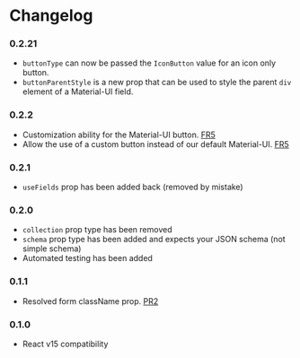 # Changelog

### 0.2.21
- `buttonType` can now be passed the `IconButton` value for an icon only button.
- `buttonParentStyle` is a new prop that can be used to style the parent `div` element of a Material-UI field.

### 0.2.2
- Customization ability for the Material-UI button. [FR5](https://github.com/Aluminati/meteor-react-autoform/issues/5)
- Allow the use of a custom button instead of our default Material-UI. [FR5](https://github.com/Aluminati/meteor-react-autoform/issues/5)

### 0.2.1
- `useFields` prop has been added back (removed by mistake)

### 0.2.0
- `collection` prop type has been removed
- `schema` prop type has been added and expects your JSON schema (not simple schema)
- Automated testing has been added

### 0.1.1
- Resolved form className prop. [PR2](https://github.com/Aluminati/meteor-react-autoform/pull/2)

### 0.1.0
- React v15 compatibility
